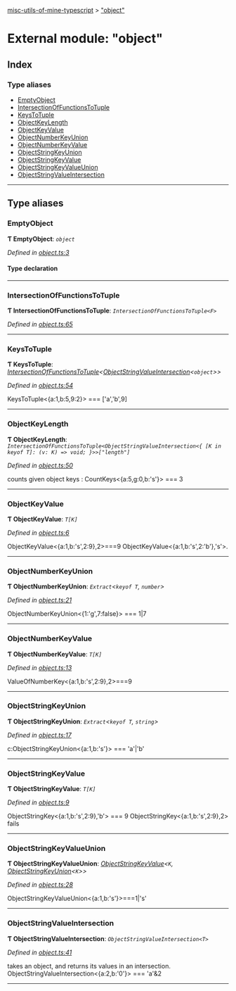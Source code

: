 [misc-utils-of-mine-typescript](../README.md) > ["object"](../modules/_object_.md)

# External module: "object"

## Index

### Type aliases

* [EmptyObject](_object_.md#emptyobject)
* [IntersectionOfFunctionsToTuple](_object_.md#intersectionoffunctionstotuple)
* [KeysToTuple](_object_.md#keystotuple)
* [ObjectKeyLength](_object_.md#objectkeylength)
* [ObjectKeyValue](_object_.md#objectkeyvalue)
* [ObjectNumberKeyUnion](_object_.md#objectnumberkeyunion)
* [ObjectNumberKeyValue](_object_.md#objectnumberkeyvalue)
* [ObjectStringKeyUnion](_object_.md#objectstringkeyunion)
* [ObjectStringKeyValue](_object_.md#objectstringkeyvalue)
* [ObjectStringKeyValueUnion](_object_.md#objectstringkeyvalueunion)
* [ObjectStringValueIntersection](_object_.md#objectstringvalueintersection)

---

## Type aliases

<a id="emptyobject"></a>

###  EmptyObject

**Ƭ EmptyObject**: *`object`*

*Defined in [object.ts:3](https://github.com/cancerberoSgx/misc-utils-of-mine/blob/1ccd4e0/misc-utils-of-mine-typescript/src/object.ts#L3)*

#### Type declaration

___
<a id="intersectionoffunctionstotuple"></a>

###  IntersectionOfFunctionsToTuple

**Ƭ IntersectionOfFunctionsToTuple**: *`IntersectionOfFunctionsToTuple<F>`*

*Defined in [object.ts:65](https://github.com/cancerberoSgx/misc-utils-of-mine/blob/1ccd4e0/misc-utils-of-mine-typescript/src/object.ts#L65)*

___
<a id="keystotuple"></a>

###  KeysToTuple

**Ƭ KeysToTuple**: *[IntersectionOfFunctionsToTuple](_object_.md#intersectionoffunctionstotuple)<[ObjectStringValueIntersection](_object_.md#objectstringvalueintersection)<`object`>>*

*Defined in [object.ts:54](https://github.com/cancerberoSgx/misc-utils-of-mine/blob/1ccd4e0/misc-utils-of-mine-typescript/src/object.ts#L54)*

KeysToTuple<{a:1,b:5,9:2}> === \['a','b',9\]

___
<a id="objectkeylength"></a>

###  ObjectKeyLength

**Ƭ ObjectKeyLength**: *`IntersectionOfFunctionsToTuple<ObjectStringValueIntersection<{ [K in keyof T]: (v: K) => void; }>>["length"]`*

*Defined in [object.ts:50](https://github.com/cancerberoSgx/misc-utils-of-mine/blob/1ccd4e0/misc-utils-of-mine-typescript/src/object.ts#L50)*

counts given object keys : CountKeys<{a:5,g:0,b:'s'}> === 3

___
<a id="objectkeyvalue"></a>

###  ObjectKeyValue

**Ƭ ObjectKeyValue**: *`T[K]`*

*Defined in [object.ts:6](https://github.com/cancerberoSgx/misc-utils-of-mine/blob/1ccd4e0/misc-utils-of-mine-typescript/src/object.ts#L6)*

ObjectKeyValue<{a:1,b:'s',2:9},2>===9 ObjectKeyValue<{a:1,b:'s',2:'b'},'s'>.

___
<a id="objectnumberkeyunion"></a>

###  ObjectNumberKeyUnion

**Ƭ ObjectNumberKeyUnion**: *`Extract`<`keyof T`, `number`>*

*Defined in [object.ts:21](https://github.com/cancerberoSgx/misc-utils-of-mine/blob/1ccd4e0/misc-utils-of-mine-typescript/src/object.ts#L21)*

ObjectNumberKeyUnion<{1:'g',7:false}> === 1\|7

___
<a id="objectnumberkeyvalue"></a>

###  ObjectNumberKeyValue

**Ƭ ObjectNumberKeyValue**: *`T[K]`*

*Defined in [object.ts:13](https://github.com/cancerberoSgx/misc-utils-of-mine/blob/1ccd4e0/misc-utils-of-mine-typescript/src/object.ts#L13)*

ValueOfNumberKey<{a:1,b:'s',2:9},2>===9

___
<a id="objectstringkeyunion"></a>

###  ObjectStringKeyUnion

**Ƭ ObjectStringKeyUnion**: *`Extract`<`keyof T`, `string`>*

*Defined in [object.ts:17](https://github.com/cancerberoSgx/misc-utils-of-mine/blob/1ccd4e0/misc-utils-of-mine-typescript/src/object.ts#L17)*

c:ObjectStringKeyUnion<{a:1,b:'s'}> === 'a'\|'b'

___
<a id="objectstringkeyvalue"></a>

###  ObjectStringKeyValue

**Ƭ ObjectStringKeyValue**: *`T[K]`*

*Defined in [object.ts:9](https://github.com/cancerberoSgx/misc-utils-of-mine/blob/1ccd4e0/misc-utils-of-mine-typescript/src/object.ts#L9)*

ObjectStringKey<{a:1,b:'s',2:9},'b'> === 9 ObjectStringKey<{a:1,b:'s',2:9},2> fails

___
<a id="objectstringkeyvalueunion"></a>

###  ObjectStringKeyValueUnion

**Ƭ ObjectStringKeyValueUnion**: *[ObjectStringKeyValue](_object_.md#objectstringkeyvalue)<`K`, [ObjectStringKeyUnion](_object_.md#objectstringkeyunion)<`K`>>*

*Defined in [object.ts:28](https://github.com/cancerberoSgx/misc-utils-of-mine/blob/1ccd4e0/misc-utils-of-mine-typescript/src/object.ts#L28)*

ObjectStringKeyValueUnion<{a:1,b:'s'}>===1\|'s'

___
<a id="objectstringvalueintersection"></a>

###  ObjectStringValueIntersection

**Ƭ ObjectStringValueIntersection**: *`ObjectStringValueIntersection<T>`*

*Defined in [object.ts:41](https://github.com/cancerberoSgx/misc-utils-of-mine/blob/1ccd4e0/misc-utils-of-mine-typescript/src/object.ts#L41)*

takes an object, and returns its values in an intersection. ObjectStringValueIntersection<{a:2,b:'0'}> === 'a'&2

___

